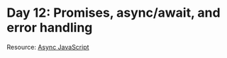 # Day 12: Promises, async/await, and error handling

Resource: [Async JavaScript](https://javascript.info/async)
